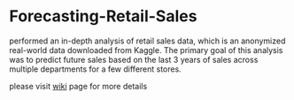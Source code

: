 # Forecasting-Retail-Sales
 performed an in-depth analysis of retail sales data, which is an anonymized real-world data downloaded from Kaggle. The primary goal of this analysis was to predict future sales based on the last 3 years of sales across multiple departments for a few different stores.

please visit [wiki](https://github.com/srgurram1/Forecasting-Retail-Sales/wiki) page for more details 
